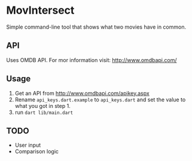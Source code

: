 # MovIntersect
Simple command-line tool that shows what two movies have in common.

## API
Uses OMDB API. For mor information visit: http://www.omdbapi.com/

## Usage
1. Get an API from http://www.omdbapi.com/apikey.aspx
2. Rename `api_keys.dart.example` to `api_keys.dart` and set the value to what you got in step 1.
3. run `dart lib/main.dart`

## TODO
- User input
- Comparison logic